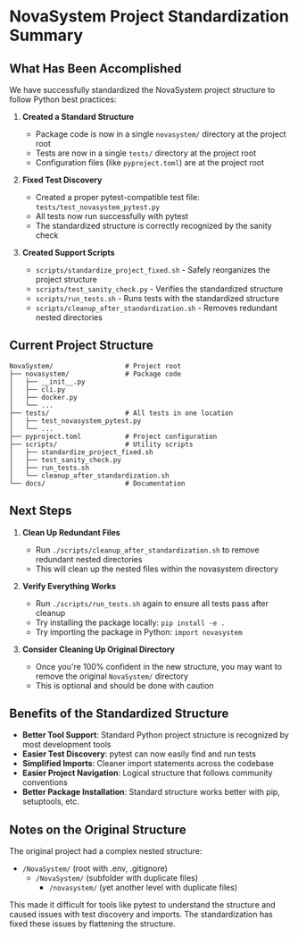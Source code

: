 # NovaSystem Project Standardization Summary

## What Has Been Accomplished

We have successfully standardized the NovaSystem project structure to follow Python best practices:

1. **Created a Standard Structure**
   - Package code is now in a single `novasystem/` directory at the project root
   - Tests are now in a single `tests/` directory at the project root
   - Configuration files (like `pyproject.toml`) are at the project root

2. **Fixed Test Discovery**
   - Created a proper pytest-compatible test file: `tests/test_novasystem_pytest.py`
   - All tests now run successfully with pytest
   - The standardized structure is correctly recognized by the sanity check

3. **Created Support Scripts**
   - `scripts/standardize_project_fixed.sh` - Safely reorganizes the project structure
   - `scripts/test_sanity_check.py` - Verifies the standardized structure
   - `scripts/run_tests.sh` - Runs tests with the standardized structure
   - `scripts/cleanup_after_standardization.sh` - Removes redundant nested directories

## Current Project Structure

```
NovaSystem/                  # Project root
├── novasystem/              # Package code
│   ├── __init__.py
│   ├── cli.py
│   ├── docker.py
│   └── ...
├── tests/                   # All tests in one location
│   ├── test_novasystem_pytest.py
│   └── ...
├── pyproject.toml           # Project configuration
├── scripts/                 # Utility scripts
│   ├── standardize_project_fixed.sh
│   ├── test_sanity_check.py
│   ├── run_tests.sh
│   └── cleanup_after_standardization.sh
└── docs/                    # Documentation
```

## Next Steps

1. **Clean Up Redundant Files**
   - Run `./scripts/cleanup_after_standardization.sh` to remove redundant nested directories
   - This will clean up the nested files within the novasystem directory

2. **Verify Everything Works**
   - Run `./scripts/run_tests.sh` again to ensure all tests pass after cleanup
   - Try installing the package locally: `pip install -e .`
   - Try importing the package in Python: `import novasystem`

3. **Consider Cleaning Up Original Directory**
   - Once you're 100% confident in the new structure, you may want to remove the original `NovaSystem/` directory
   - This is optional and should be done with caution

## Benefits of the Standardized Structure

- **Better Tool Support**: Standard Python project structure is recognized by most development tools
- **Easier Test Discovery**: pytest can now easily find and run tests
- **Simplified Imports**: Cleaner import statements across the codebase
- **Easier Project Navigation**: Logical structure that follows community conventions
- **Better Package Installation**: Standard structure works better with pip, setuptools, etc.

## Notes on the Original Structure

The original project had a complex nested structure:
- `/NovaSystem/` (root with .env, .gitignore)
  - `/NovaSystem/` (subfolder with duplicate files)
    - `/novasystem/` (yet another level with duplicate files)

This made it difficult for tools like pytest to understand the structure and caused issues with test discovery and imports. The standardization has fixed these issues by flattening the structure.
